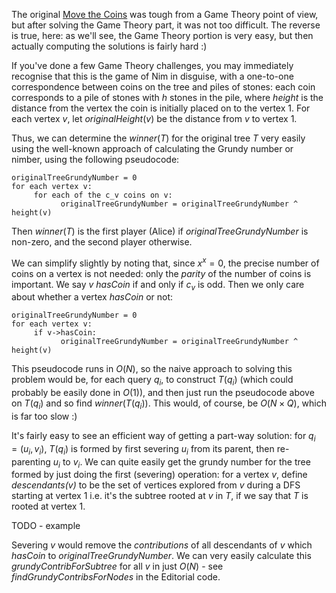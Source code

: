 The original [Move the Coins](https://www.hackerrank.com/challenges/move-the-coins/problem) was tough from a Game Theory point of view, but after solving the Game Theory part, it was not too difficult.  The reverse is true, here: as we'll see, the Game Theory portion is very easy, but then actually computing the solutions is fairly hard :)

If you've done a few Game Theory challenges, you may immediately recognise that this is the game of Nim in disguise, with a one-to-one correspondence between coins on the tree and piles of stones: each coin corresponds to a pile of stones with $h$ stones in the pile, where $height$ is the distance from the vertex the coin is initially placed on to the vertex $1$.  For each vertex $v$, let $\textit{originalHeight}(v)$ be the distance from $v$ to vertex $1$.

Thus, we can determine the $\textit{winner}(T)$ for the original tree $T$ very easily using the well-known approach of calculating the Grundy number or nimber, using the following pseudocode:

```
originalTreeGrundyNumber = 0
for each vertex v:
     for each of the c_v coins on v:
           originalTreeGrundyNumber = originalTreeGrundyNumber ^ height(v)
```

Then $\textit{winner}(T)$ is the first player (Alice) if *originalTreeGrundyNumber* is non-zero, and the second player otherwise.

We can simplify slightly by noting that, since $x^x=0$, the precise number of coins on a vertex is not needed: only the *parity* of the number of coins is important.  We say $v$ *hasCoin* if and only if $c_v$ is odd.  Then we only care about whether a vertex *hasCoin* or not: 


```
originalTreeGrundyNumber = 0
for each vertex v:
     if v->hasCoin:
           originalTreeGrundyNumber = originalTreeGrundyNumber ^ height(v)
```

This pseudocode runs in $O(N)$, so the naive approach to solving this problem would be, for each query $q_i$, to construct $T(q_i)$ (which could probably be easily done in $O(1)$), and then just run the pseudocode above on $T(q_i)$ and so find $\textit{winner}(T(q_i))$.  This would, of course, be $O(N \times Q)$, which is far too slow :)

It's fairly easy to see an efficient way of getting a part-way solution: for $q_i=(u_i,v_i)$, $T(q_i)$ is formed by first severing $u_i$ from its parent, then re-parenting $u_i$ to $v_i$.  We can quite easily get the grundy number for the tree formed by just doing the first (severing) operation: for a vertex $v$, define $\textit{descendants(v)}$ to be the set of vertices explored from $v$ during a DFS starting at vertex $1$ i.e. it's the subtree rooted at $v$ in $T$, if we say that $T$  is rooted at vertex $1$.

TODO - example

Severing $v$ would remove the *contributions* of all descendants of $v$ which $hasCoin$ to *originalTreeGrundyNumber*.  We can very easily calculate this *grundyContribForSubtree* for all $v$ in just $O(N)$ - see *findGrundyContribsForNodes* in the Editorial code.
